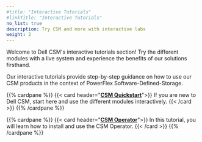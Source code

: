 ```yaml
---
#title: "Interactive Tutorials"
#linkTitle: "Interactive Tutorials"
no_list: true
description: Try CSM and more with interactive labs
weight: 2
---
```

Welcome to Dell CSM's interactive tutorials section! Try the different modules with a live system and experience the benefits of our solutions firsthand.

Our interactive tutorials provide step-by-step guidance on how to use our CSM products in the context of PowerFlex Software-Defined-Storage.

{{% cardpane %}}
  {{< card header="[**CSM Quickstart**](csm-quickstart/)">}}
  If you are new to Dell CSM, start here and use the different modules interactively.
  {{< /card >}}
{{% /cardpane %}}

{{% cardpane %}}
  {{< card header="[**CSM Operator**](csm-operator/)">}}
  In this tutorial, you will learn how to install and use the CSM Operator.
  {{< /card >}}
{{% /cardpane %}}
